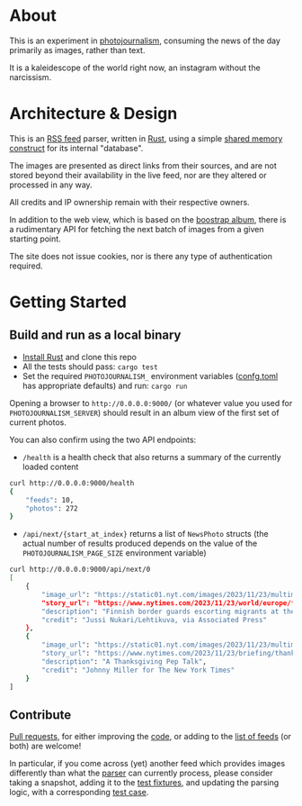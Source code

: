 # About

This is an experiment in [photojournalism](https://en.wikipedia.org/wiki/Photojournalism), consuming the news of the day primarily as images, rather than text.

It is a kaleidescope of the world right now, an instagram without the narcissism.

# Architecture &amp; Design

This is an [RSS feed](https://en.wikipedia.org/wiki/RSS) parser, written in [Rust](https://www.rust-lang.org/), using a simple [shared memory construct](https://tokio.rs/tokio/tutorial/shared-state) for its internal "database".

The images are presented as direct links from their sources, and are not stored beyond their availability in the live feed, nor are they altered or processed in any way.

All credits and IP ownership remain with their respective owners.

In addition to the web view, which is based on the [boostrap album](https://getbootstrap.com/docs/5.3/examples/album/), there is a rudimentary API for fetching the next batch of images from a given starting point.

The site does not issue cookies, nor is there any type of authentication required.

# Getting Started

## Build and run as a local binary

- [Install Rust](https://www.rust-lang.org/tools/install) and clone this repo
- All the tests should pass: `cargo test`
- Set the required `PHOTOJOURNALISM_` environment variables ([confg.toml](config.toml) has appropriate defaults) and run: `cargo run`

Opening a browser to `http://0.0.0.0:9000/` (or whatever value you used for `PHOTOJOURNALISM_SERVER`) should result in an album view of the first set of current photos.

You can also confirm using the two API endpoints:

- `/health` is a health check that also returns a summary of the currently loaded content

```sh
curl http://0.0.0.0:9000/health
{
    "feeds": 10,
    "photos": 272
}
```

- `/api/next/{start_at_index}` returns a list of `NewsPhoto` structs (the actual number of results produced depends on the value of the `PHOTOJOURNALISM_PAGE_SIZE` environment variable)

```sh
curl http://0.0.0.0:9000/api/next/0
[
    {
        "image_url": "https://static01.nyt.com/images/2023/11/23/multimedia/23finland-border-kmbp/23finland-border-kmbp-mediumSquareAt3X.jpg",
        "story_url": "https://www.nytimes.com/2023/11/23/world/europe/finland-russia-border-migrants.html",
        "description": "Finnish border guards escorting migrants at the international crossing with Russia near Salla, Finland, on Thursday.",
        "credit": "Jussi Nukari/Lehtikuva, via Associated Press"
    },
    {
        "image_url": "https://static01.nyt.com/images/2023/11/23/multimedia/23themorning-lead-promo/23themorning-lead-bmhq-mediumSquareAt3X.jpg",
        "story_url": "https://www.nytimes.com/2023/11/23/briefing/thanksgiving-pep-talk.html",
        "description": "A Thanksgiving Pep Talk",
        "credit": "Johnny Miller for The New York Times"
    }
]
```

## Contribute

[Pull requests](https://help.github.com/articles/about-pull-requests/), for either improving the [code](src), or adding to the [list of feeds](feeds.txt) (or both) are welcome!

In particular, if you come across (yet) another feed which provides images differently than what the [parser](src/parser.rs) can currently process, please consider taking a snapshot, adding it to the [test fixtures](tests/fixtures), and updating the parsing logic, with a corresponding [test case](src/parser_test.rs).